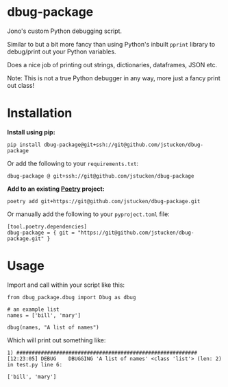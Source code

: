 # dbug-package
Jono's custom Python debugging script.

Similar to but a bit more fancy than using Python's inbuilt `pprint` library to debug/print out your Python variables.

Does a nice job of printing out strings, dictionaries, dataframes, JSON etc.

Note: This is not a true Python debugger in any way, more just a fancy print out class!

# Installation

**Install using pip:**

    pip install dbug-package@git+ssh://git@github.com/jstucken/dbug-package

Or add the following to your `requirements.txt`:

    dbug-package @ git+ssh://git@github.com/jstucken/dbug-package

**Add to an existing [Poetry](https://python-poetry.org/) project:**

    poetry add git+https://git@github.com/jstucken/dbug-package.git

Or manually add the following to your `pyproject.toml` file:

    [tool.poetry.dependencies]
    dbug-package = { git = "https://git@github.com/jstucken/dbug-package.git" }

# Usage

Import and call within your script like this:

    from dbug_package.dbug import Dbug as dbug

    # an example list
    names = ['bill', 'mary']

    dbug(names, "A list of names")

Which will print out something like:

    1) ###########################################################
    [12:23:05] DEBUG    DBUGGING 'A list of names' <class 'list'> (len: 2) in test.py line 6:

    ['bill', 'mary']
